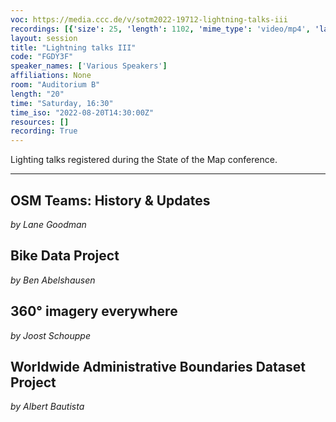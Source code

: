```yaml
---
voc: https://media.ccc.de/v/sotm2022-19712-lightning-talks-iii
recordings: [{'size': 25, 'length': 1102, 'mime_type': 'video/mp4', 'language': 'eng', 'filename': 'sotm2022-19712-eng-Lightning_talks_III_sd.mp4', 'state': 'new', 'folder': 'h264-sd', 'high_quality': False, 'width': 720, 'height': 576, 'updated_at': '2022-10-01T17:26:03.432+02:00', 'recording_url': 'https://cdn.media.ccc.de/events/sotm/2022/h264-sd/sotm2022-19712-eng-Lightning_talks_III_sd.mp4', 'url': 'https://api.media.ccc.de/public/recordings/62051', 'event_url': 'https://api.media.ccc.de/public/events/51ecea24-f61b-56e4-9a61-a71eb1692c73', 'conference_url': 'https://api.media.ccc.de/public/conferences/sotm2022'}, {'size': 73, 'length': 1102, 'mime_type': 'video/webm', 'language': 'eng', 'filename': 'sotm2022-19712-eng-Lightning_talks_III_webm-hd.webm', 'state': 'new', 'folder': 'webm-hd', 'high_quality': True, 'width': 1920, 'height': 1080, 'updated_at': '2022-10-01T17:20:48.290+02:00', 'recording_url': 'https://cdn.media.ccc.de/events/sotm/2022/webm-hd/sotm2022-19712-eng-Lightning_talks_III_webm-hd.webm', 'url': 'https://api.media.ccc.de/public/recordings/62047', 'event_url': 'https://api.media.ccc.de/public/events/51ecea24-f61b-56e4-9a61-a71eb1692c73', 'conference_url': 'https://api.media.ccc.de/public/conferences/sotm2022'}, {'size': 36, 'length': 1102, 'mime_type': 'video/webm', 'language': 'eng', 'filename': 'sotm2022-19712-eng-Lightning_talks_III_webm-sd.webm', 'state': 'new', 'folder': 'webm-sd', 'high_quality': False, 'width': 720, 'height': 576, 'updated_at': '2022-10-01T17:10:06.958+02:00', 'recording_url': 'https://cdn.media.ccc.de/events/sotm/2022/webm-sd/sotm2022-19712-eng-Lightning_talks_III_webm-sd.webm', 'url': 'https://api.media.ccc.de/public/recordings/62043', 'event_url': 'https://api.media.ccc.de/public/events/51ecea24-f61b-56e4-9a61-a71eb1692c73', 'conference_url': 'https://api.media.ccc.de/public/conferences/sotm2022'}, {'size': 16, 'length': 1096, 'mime_type': 'audio/mpeg', 'language': 'eng', 'filename': 'sotm2022-19712-eng-Lightning_talks_III_mp3.mp3', 'state': 'new', 'folder': 'mp3', 'high_quality': False, 'width': 0, 'height': 0, 'updated_at': '2022-10-01T17:04:34.168+02:00', 'recording_url': 'https://cdn.media.ccc.de/events/sotm/2022/mp3/sotm2022-19712-eng-Lightning_talks_III_mp3.mp3', 'url': 'https://api.media.ccc.de/public/recordings/62039', 'event_url': 'https://api.media.ccc.de/public/events/51ecea24-f61b-56e4-9a61-a71eb1692c73', 'conference_url': 'https://api.media.ccc.de/public/conferences/sotm2022'}, {'size': 45, 'length': 1102, 'mime_type': 'video/mp4', 'language': 'eng', 'filename': 'sotm2022-19712-eng-Lightning_talks_III_hd.mp4', 'state': 'new', 'folder': 'h264-hd', 'high_quality': True, 'width': 1920, 'height': 1080, 'updated_at': '2022-10-01T16:52:18.671+02:00', 'recording_url': 'https://cdn.media.ccc.de/events/sotm/2022/h264-hd/sotm2022-19712-eng-Lightning_talks_III_hd.mp4', 'url': 'https://api.media.ccc.de/public/recordings/62032', 'event_url': 'https://api.media.ccc.de/public/events/51ecea24-f61b-56e4-9a61-a71eb1692c73', 'conference_url': 'https://api.media.ccc.de/public/conferences/sotm2022'}]
layout: session
title: "Lightning talks III"
code: "FGDY3F"
speaker_names: ['Various Speakers']
affiliations: None
room: "Auditorium B"
length: "20"
time: "Saturday, 16:30"
time_iso: "2022-08-20T14:30:00Z"
resources: []
recording: True
---
```


Lighting talks registered during the State of the Map conference.

<hr>

## OSM Teams: History &amp; Updates

_by Lane Goodman_

## Bike Data Project

_by Ben Abelshausen_

## 360° imagery everywhere

_by Joost Schouppe_

## Worldwide Administrative Boundaries Dataset Project

_by Albert Bautista_

